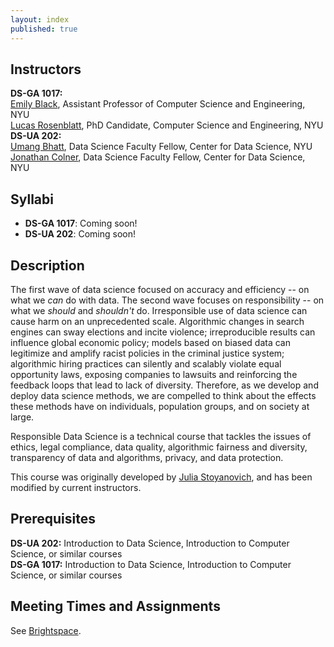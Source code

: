 ```yaml
---
layout: index
published: true
---
```


## Instructors

**DS-GA 1017:** <br>[Emily Black](https://emblack.github.io/), Assistant Professor of Computer Science and Engineering, NYU<br>
[Lucas Rosenblatt](https://lucasrosenblatt.com/), PhD Candidate, Computer Science and Engineering, NYU<br>
**DS-UA 202:** <br>[Umang Bhatt](https://umangsbhatt.github.io/), Data Science Faculty Fellow, Center for Data Science, NYU<br>
[Jonathan Colner](https://www.jonathancolner.com/), Data Science Faculty Fellow, Center for Data Science, NYU<br>

## Syllabi

* **DS-GA 1017**: Coming soon!
* **DS-UA 202**: Coming soon!
<!-- *  [DS-GA 1017](assets/Syllabus_DS-GA1017_Spring2024.pdf) -->
<!-- * [DS-UA 202](assets/SyllabusDS-UA202-2024.pdf) -->

## Description

The first wave of data science focused on accuracy and efficiency -- on what we _can_ do with data. The second wave focuses on responsibility -- on what we _should_ and _shouldn't_ do. Irresponsible use of data science can cause harm on an unprecedented scale. Algorithmic changes in search engines can sway elections and incite violence; irreproducible results can influence global economic policy; models based on biased data can legitimize and amplify racist policies in the criminal justice system; algorithmic hiring practices can silently and scalably violate equal opportunity laws, exposing companies to lawsuits and reinforcing the feedback loops that lead to lack of diversity. Therefore, as we develop and deploy data science methods, we are compelled to think about the effects these methods have on individuals, population groups, and on society at large.

Responsible Data Science is a technical course that tackles the issues of ethics, legal compliance, data quality, algorithmic fairness and diversity, transparency of data and algorithms, privacy, and data protection.

This course was originally developed by [Julia Stoyanovich](https://r-ai.co/people/julia/), and has been modified by current instructors.

## Prerequisites

**DS-UA 202:** Introduction to Data Science, Introduction to Computer Science, or similar courses <br>
**DS-GA 1017:** Introduction to Data Science, Introduction to Computer Science, or similar courses

## Meeting Times and Assignments

See [Brightspace](https://brightspace.nyu.edu).
